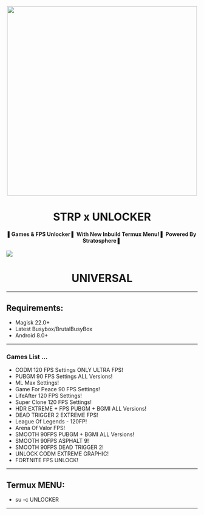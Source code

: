 <p align="center"><a href="https://t.me/AndroidRootModulesCommunity"><img src="https://" width="500"></a></p>  
 <h1 align="center"><b> STRP x UNLOCKER </b></h1> 
 <h4 align="center">▌Games & FPS Unlocker ▌ With New Inbuild Termux Menu! ▌ Powered By Stratosphere ▌</h4>

 <a href="https://t.me/AndroidRootModulesCommunity"><img src="https://img.shields.io/badge/Join-Telegram%20Channel-red.svg?logo=Telegram"></a>
 
 <h1 align="center"><b> UNIVERSAL </b></h1> 

--------

## Requirements:
- Magisk 22.0+
- Latest Busybox/BrutalBusyBox
- Android 8.0+

---------

### Games List ...
- CODM 120 FPS Settings ONLY ULTRA FPS!
- PUBGM 90 FPS Settings ALL Versions!
- ML Max Settings!
- Game For Peace 90 FPS Settings!
- LifeAfter 120 FPS Settings!
- Super Clone 120 FPS Settings!
- HDR EXTREME + FPS PUBGM + BGMI ALL Versions!
- DEAD TRIGGER 2 EXTREME FPS!
- League Of Legends - 120FP!
- Arena Of Valor FPS!
- SMOOTH 90FPS PUBGM + BGMI ALL Versions!
- SMOOTH 90FPS ASPHALT 9!
- SMOOTH 90FPS DEAD TRIGGER 2!
- UNLOCK CODM EXTREME GRAPHIC!
- FORTNITE FPS UNLOCK!

-------

## Termux MENU:
- su -c UNLOCKER

-------

